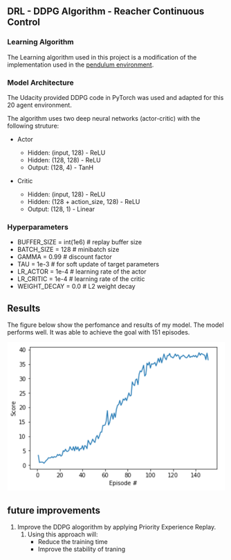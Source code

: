 ## DRL - DDPG Algorithm - Reacher Continuous Control
### Learning Algorithm
The Learning algorithm used in this project is a modification of the implementation used in the [pendulum environment](https://github.com/udacity/deep-reinforcement-learning/tree/master/ddpg-pendulum).

### Model Architecture
The Udacity provided DDPG code in PyTorch was used and adapted for this 20 agent environment.

The algorithm uses two deep neural networks (actor-critic) with the following struture:
- Actor    
    - Hidden: (input, 128)  - ReLU
    - Hidden: (128, 128)    - ReLU
    - Output: (128, 4)      - TanH

- Critic
    - Hidden: (input, 128)              - ReLU
    - Hidden: (128 + action_size, 128)  - ReLU
    - Output: (128, 1)                  - Linear


### Hyperparameters
- BUFFER_SIZE = int(1e6)  # replay buffer size
- BATCH_SIZE = 128        # minibatch size
- GAMMA = 0.99            # discount factor
- TAU = 1e-3              # for soft update of target parameters
- LR_ACTOR = 1e-4         # learning rate of the actor 
- LR_CRITIC = 1e-4        # learning rate of the critic
- WEIGHT_DECAY = 0.0 # L2 weight decay


## Results 

The figure below show the perfomance and results of my model. The model performs well. It was able to achieve the goal with 151 episodes.

![Udacity Results](https://github.com/nisheed75/Udacity-DRL-Continious-Control/blob/master/images/results.png)


## future improvements
1. Improve the DDPG alogorithm by applying Priority Experience Replay.
   1. Using this approach will:
        - Reduce the training time
        - Improve the stability of traning  
